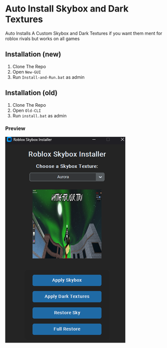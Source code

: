 # Auto Install Skybox and Dark Textures

Auto Installs A Custom Skybox and Dark Textures if you want them ment for roblox rivals but works on all games

## Installation (new)
1. Clone The Repo
2. Open `New-GUI`
3. Run `Install-and-Run.bat` as admin 

## Installation (old)
1. Clone The Repo
2. Open `Old-CLI`
3. Run `install.bat` as admin

### Preview
![alt](NewPreview.png)
